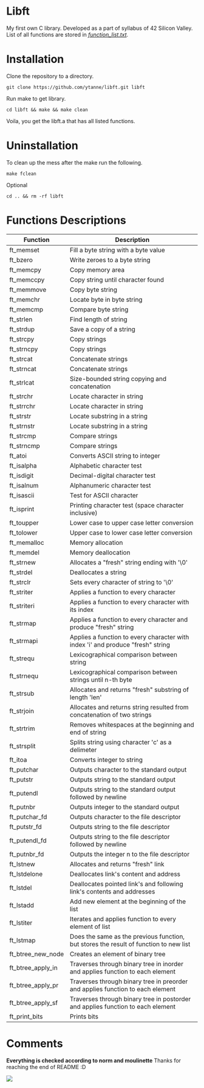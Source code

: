 # Libft

My first own C library. Developed as a part of syllabus of 42 Silicon Valley.
List of all functions are stored in [*function_list.txt*](https://github.com/ytanne/libft/blob/master/function_list.txt).

# Installation

Clone the repository to a directory.
```
git clone https://github.com/ytanne/libft.git libft
```
Run make to get library.
```
cd libft && make && make clean
```
Voila, you get the libft.a that has all listed functions. 

# Uninstallation

To clean up the mess after the make run the following.
```
make fclean 
```
Optional
```
cd .. && rm -rf libft
```

# Functions Descriptions

| Function | Description |
| -------- | ----------- |
| ft_memset | Fill a byte string with a byte value |
| ft_bzero | Write zeroes to a byte string |
| ft_memcpy | Copy memory area |
| ft_memccpy | Copy string until character found |
| ft_memmove | Copy byte string |
| ft_memchr | Locate byte in byte string |
| ft_memcmp | Compare byte string |
| ft_strlen | Find length of string |
| ft_strdup | Save a copy of a string |
| ft_strcpy | Copy strings |
| ft_strncpy | Copy strings |
| ft_strcat | Concatenate strings |
| ft_strncat | Concatenate strings |
| ft_strlcat | Size-bounded string copying and concatenation |
| ft_strchr | Locate character in string |
| ft_strrchr | Locate character in string |
| ft_strstr | Locate substring in a string |
| ft_strnstr | Locate substring in a string |
| ft_strcmp | Compare strings |
| ft_strncmp | Compare strings |
| ft_atoi | Converts ASCII string to integer |
| ft_isalpha | Alphabetic character test |
| ft_isdigit | Decimal-digital character test |
| ft_isalnum | Alphanumeric character test |
| ft_isascii | Test for ASCII character |
| ft_isprint | Printing character test (space character inclusive) |
| ft_toupper | Lower case to upper case letter conversion |
| ft_tolower | Upper case to lower case letter conversion |
| ft_memalloc | Memory allocation |
| ft_memdel | Memory deallocation |
| ft_strnew | Allocates a "fresh" string ending with '\0' |
| ft_strdel | Deallocates a string |
| ft_strclr | Sets every character of string to '\0' |
| ft_striter | Applies a function to every character |
| ft_striteri | Applies a function to every character with its index |
| ft_strmap | Applies a function to every character and produce "fresh" string |
| ft_strmapi | Applies a function to every character with index 'i' and produce "fresh" string |
| ft_strequ | Lexicographical comparison between string |
| ft_strnequ | Lexicographical comparison between strings until n-th byte |
| ft_strsub | Allocates and returns "fresh" substring of length 'len' |
| ft_strjoin | Allocates and returns string resulted from concatenation of two strings |
| ft_strtrim | Removes whitespaces at the beginning and end of string | 
| ft_strsplit | Splits string using character 'c' as a delimeter |
| ft_itoa | Converts integer to string |
| ft_putchar | Outputs character to the standard output |
| ft_putstr | Outputs string to the standard output |
| ft_putendl | Outputs string to the standard output followed by newline |
| ft_putnbr | Outputs integer to the standard output |
| ft_putchar_fd | Outputs character to the file descriptor |
| ft_putstr_fd | Outputs string to the file descriptor |
| ft_putendl_fd | Outputs string to the file descriptor followed by newline |
| ft_putnbr_fd | Outputs the integer n to the file descriptor |
| ft_lstnew | Allocates and returns "fresh" link |
| ft_lstdelone | Deallocates link's content and address |
| ft_lstdel | Deallocates pointed link's and following link's contents and addresses |
| ft_lstadd | Add new element at the beginning of the list |
| ft_lstiter | Iterates and applies function to every element of list |
| ft_lstmap | Does the same as the previous function, but stores the result of function to new list |
| ft_btree_new_node | Creates an element of binary tree |
| ft_btree_apply_in | Traverses through binary tree in inorder and applies function to each element |
| ft_btree_apply_pr | Traverses through binary tree in preorder and applies function to each element |
| ft_btree_apply_sf | Traverses through binary tree in postorder and applies function to each element |
| ft_print_bits | Prints bits |

# Comments
**Everything is checked according to norm and moulinette**
Thanks for reaching the end of README :D

![](https://www.knok.org/wp-content/uploads/2016/11/thanksdog.png)
